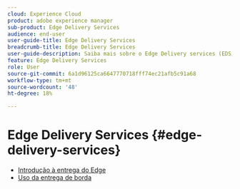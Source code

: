 ```yaml
---
cloud: Experience Cloud
product: adobe experience manager
sub-product: Edge Delivery Services
audience: end-user
user-guide-title: Edge Delivery Services
breadcrumb-title: Edge Delivery Services
user-guide-description: Saiba mais sobre o Edge Delivery services (EDS), um conjunto combinável de serviços que permite um ambiente de desenvolvimento rápido em que os autores podem atualizar e publicar rapidamente e novos sites são lançados rapidamente.
feature: Edge Delivery Services
role: User
source-git-commit: 6a1d96125ca6647770718fff74ec21afb5c91a68
workflow-type: tm+mt
source-wordcount: '48'
ht-degree: 18%

---
```



# Edge Delivery Services {#edge-delivery-services}

+ [Introdução à entrega do Edge](/help/edge/overview.md)
+ [Uso da entrega de borda](/help/edge/using.md)

